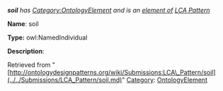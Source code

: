 ___soil__ has [Category:OntologyElement](../../Category/OntologyElement.md "Category:OntologyElement") and is an [element of](../../Property/ElementOf.md "Property:ElementOf") [LCA Pattern](../../Submissions/LCA_Pattern.md "Submissions:LCA Pattern")_


  





__Name__: soil 


__Type:__ owl:NamedIndividual 


__Description__: 





Retrieved from "[http://ontologydesignpatterns.org/wiki/Submissions:LCA\_Pattern/soil](../../Submissions/LCA_Pattern/soil.md)"
 [Category](http://ontologydesignpatterns.org/wiki/Special:Categories "Special:Categories"): [OntologyElement](../../Category/OntologyElement.md "Category:OntologyElement")
